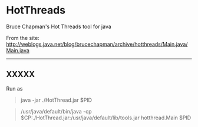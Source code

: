 # HotThreads
Bruce Chapman's Hot Threads tool for java

From the site:
http://weblogs.java.net/blog/brucechapman/archive/hotthreads/Main.java/Main.java

---
XXXXX
---


Run as  

> java -jar ./HotThread.jar $PID

> /usr/java/default/bin/java  -cp $CP:./HotThread.jar:/usr/java/default/lib/tools.jar  hotthread.Main $PID
